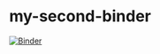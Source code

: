 # my-second-binder

[![Binder](https://mybinder.org/badge_logo.svg)](https://mybinder.org/v2/gh/Bharat2345/my-second-binder/HEAD)
